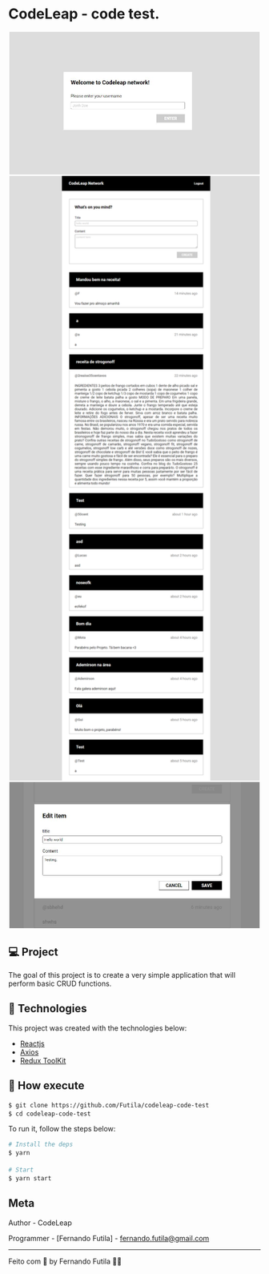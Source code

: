 # CodeLeap - code test.

<div align="center">
    <img src="https://github.com/Futila/codeleap-code-test/blob/master/src/_github-assets/signup.JPG" width="500px" />
    <img src="https://github.com/Futila/codeleap-code-test/blob/master/src/_github-assets/main.png" width="500px" />
    <img src="https://github.com/Futila/codeleap-code-test/blob/master/src/_github-assets/edit.JPG" width="500px" />
    

</div>

## 💻 Project

The goal of this project is to create a very simple application that will perform basic CRUD functions.

## 🧪 Technologies

This project was created with the technologies below:

- [Reactjs](https://reactjs.org)
- [Axios](https://axios-http.com/docs/intro)
- [Redux ToolKit](https://redux.js.org/)

## 🚀 How execute

```bash
$ git clone https://github.com/Futila/codeleap-code-test
$ cd codeleap-code-test
```

To run it, follow the steps below:

```bash
# Install the deps
$ yarn

# Start
$ yarn start

```

## Meta

Author - CodeLeap

Programmer - [Fernando Futila] - fernando.futila@gmail.com

---

Feito com 💜 by Fernando Futila 👋🏻

